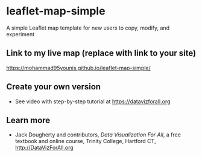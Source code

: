 # leaflet-map-simple
A simple Leaflet map template for new users to copy, modify, and experiment

## Link to my live map (replace with link to your site)

https://mohammad95younis.github.io/leaflet-map-simple/

## Create your own version
- See video with step-by-step tutorial at https://datavizforall.org

## Learn more
- Jack Dougherty and contributors, *Data Visualization For All*, a free textbook and online course, Trinity College, Hartford CT, http://DataVizForAll.org
